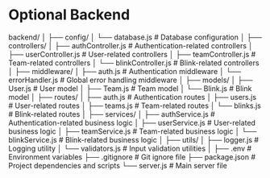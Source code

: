 # Optional Backend

backend/
│
├── config/
│   └── database.js         # Database configuration
│
├── controllers/
│   ├── authController.js   # Authentication-related controllers
│   ├── userController.js   # User-related controllers
│   ├── teamController.js   # Team-related controllers
│   └── blinkController.js  # Blink-related controllers
│
├── middleware/
│   ├── auth.js             # Authentication middleware
│   └── errorHandler.js     # Global error handling middleware
│
├── models/
│   ├── User.js             # User model
│   ├── Team.js             # Team model
│   └── Blink.js            # Blink model
│
├── routes/
│   ├── auth.js             # Authentication routes
│   ├── users.js            # User-related routes
│   ├── teams.js            # Team-related routes
│   └── blinks.js           # Blink-related routes
│
├── services/
│   ├── authService.js      # Authentication-related business logic
│   ├── userService.js      # User-related business logic
│   ├── teamService.js      # Team-related business logic
│   └── blinkService.js     # Blink-related business logic
│
├── utils/
│   ├── logger.js           # Logging utility
│   └── validators.js       # Input validation utilities
│
├── .env                    # Environment variables
├── .gitignore              # Git ignore file
├── package.json            # Project dependencies and scripts
└── server.js               # Main server file